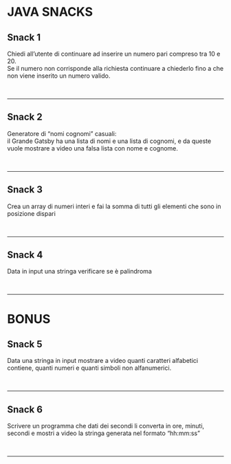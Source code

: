 # JAVA SNACKS

## Snack 1
Chiedi all’utente di continuare ad inserire un numero pari compreso tra 10 e 20. <br>
Se il numero non corrisponde alla richiesta continuare a chiederlo fino a che non viene inserito un numero valido.

<br>
<hr>

## Snack 2
Generatore di “nomi cognomi” casuali:  <br>
il Grande Gatsby ha una lista di nomi e una lista di cognomi, e da queste vuole mostrare a video una falsa lista con nome e cognome.

<br>
<hr>

## Snack 3
Crea un array di numeri interi e fai la somma di tutti gli elementi che sono in posizione dispari

<br>
<hr>

## Snack 4
Data in input una stringa verificare se è palindroma

<br>
<hr>

# BONUS

## Snack 5
Data una stringa in input mostrare a video quanti caratteri alfabetici contiene, quanti numeri e quanti simboli non alfanumerici.

<br>
<hr>

## Snack 6
Scrivere un programma che dati dei secondi li converta in ore, minuti, secondi e mostri a video la stringa generata nel formato “hh:mm:ss”

<br>
<hr>